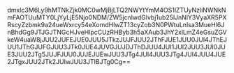 dmxlc3M6Ly9hMTNkZjk0MC0wMjBjLTQ2NWYtYmM4OS1lZTUyNzliNWNkNmFAOTUuMTY0LjYyLjE5Njo0NDM/ZW5jcnlwdGlvbj1ub25lJnNlY3VyaXR5PXRscyZzbmk9a24ueWxrcy54eXomdHlwZT13cyZob3N0PWtuLnlsa3MueHl6JnBhdGg9JTJGJTNGcHJveHlpcCUzRHByb3h5aXAub3JhY2xlLmZ4eGsuZGVkeW4uaW8jJUU2JUFEJUE0JUU5JTkzJUJFJUU2JThFJUE1JUU0JUI4JThEJUU1JThGJUFGJUU3JTk0JUE4JUVGJUJDJThDJUU4JUI1JUI2JUU3JUI0JUE3JUU2JTg5JUJFJUU0JUJEJUEwJUU3JTg4JUI4JUU3JTg4JUI4JUU4JUE2JTgxJUU2JTk2JUIwJUU3JTlBJTg0Cg==
